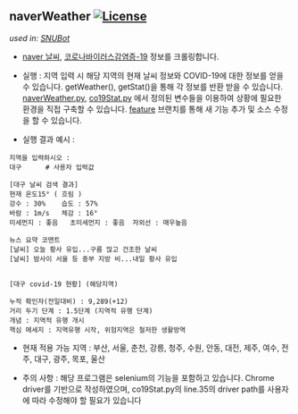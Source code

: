 naverWeather [![License](https://img.shields.io/badge/License-Apache%202.0-blue.svg)](https://opensource.org/licenses/Apache-2.0)
---
*used in: [SNUBot](https://github.com/norangLemon/snuBot)*

* [naver 날씨](https://weather.naver.com/), [코로나바이러스감염증-19](http://ncov.mohw.go.kr/) 정보를 크롤링합니다.

* 실행 : 지역 입력 시 해당 지역의 현재 날씨 정보와 COVID-19에 대한 정보를 얻을 수 있습니다.
 getWeather(), getStat()을 통해 각 정보를 반환 받을 수 있습니다. [naverWeather.py](https://github.com/DaeguKIng/naverWeather/blob/master/naverWeather.py),   [co19Stat.py](https://github.com/DaeguKIng/naverWeather/blob/master/co19Stat.py) 에서 정의된 변수들을 이용하여 상황에 필요한 환경을 직접 구축할 수 있습니다.
 [feature](https://github.com/DaeguKIng/naverWeather/tree/feature) 브랜치를 통해 새 기능 추가 및 소스 수정을 할 수 있습니다.

* 실행 결과 예시 :
```
지역을 입력하시오 : 
대구      # 사용자 입력값

[대구 날씨 검색 결과]
현재 온도15° ( 흐림 )
강수 : 30%	습도 : 57%
바람 : 1m/s	체감 : 16°
미세먼지 : 좋음	초미세먼지 : 좋음	자외선 : 매우높음

뉴스 요약 코맨트
[날씨] 오늘 황사 유입...구름 많고 건조한 날씨
[날씨] 밤사이 서울 등 중부 지방 비...내일 황사 유입


[대구 covid-19 현황] (해당지역)

누적 확인자(전일대비) : 9,289(+12)
거리 두기 단계 : 1.5단계 (지역적 유행 단계)
개념 : 지역적 유행 개시
핵심 메세지 : 지역유행 시작, 위험지역은 철저한 생활방역
```
* 현재 적용 가능 지역 : 부산, 서울, 춘천, 강릉, 청주, 수원, 안동, 대전, 제주, 여수, 전주, 대구, 광주, 목포, 울산

* 주의 사항 : 해당 프로그램은 selenium의 기능을 포함하고 있습니다. Chrome driver를 기반으로 작성하였으며, co19Stat.py의 line.35의 driver path를 사용자에 따라 수정해야 할 필요가 있습니다
